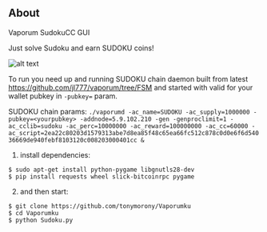 About
-----
Vaporum SudokuCC GUI

Just solve Sudoku and earn SUDOKU coins!

![alt text](https://i.imgur.com/std99XW.png)

To run you need up and running SUDOKU chain daemon built from latest https://github.com/jl777/vaporum/tree/FSM and started with valid for your wallet pubkey in `-pubkey=` param.

SUDOKU chain params: 
```./vaporumd -ac_name=SUDOKU -ac_supply=1000000 -pubkey=<yourpubkey> -addnode=5.9.102.210 -gen -genproclimit=1 -ac_cclib=sudoku -ac_perc=10000000 -ac_reward=100000000 -ac_cc=60000 -ac_script=2ea22c80203d1579313abe7d8ea85f48c65ea66fc512c878c0d0e6f6d54036669de940febf8103120c008203000401cc &```

1) install dependencies:

```
$ sudo apt-get install python-pygame libgnutls28-dev
$ pip install requests wheel slick-bitcoinrpc pygame
```

2) and then start:

```
$ git clone https://github.com/tonymorony/Vaporumku
$ cd Vaporumku
$ python Sudoku.py
```

